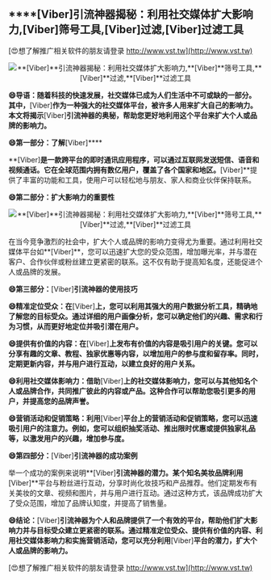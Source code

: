 ## ****[Viber]**引流神器揭秘：利用社交媒体扩大影响力,**[Viber]**筛号工具,**[Viber]**过滤,**[Viber]**过滤工具**

[😍想了解推广相关软件的朋友请登录 http://www.vst.tw](http://www.vst.tw)

 <center><img src="https://vst.tw/MP4/tuiguang/png/7.png" alt="**[Viber]**引流神器揭秘：利用社交媒体扩大影响力,**[Viber]**筛号工具,**[Viber]**过滤,**[Viber]**过滤工具"></center>

**😄导语：随着科技的快速发展，社交媒体已成为人们生活中不可或缺的一部分。其中，**[Viber]**作为一种强大的社交媒体平台，被许多人用来扩大自己的影响力。本文将揭示**[Viber]**引流神器的奥秘，帮助您更好地利用这个平台来扩大个人或品牌的影响力。**

**😄第一部分：了解**[Viber]****

**[Viber]**是一款跨平台的即时通讯应用程序，可以通过互联网发送短信、语音和视频通话。它在全球范围内拥有数亿用户，覆盖了各个国家和地区。**[Viber]**提供了丰富的功能和工具，使用户可以轻松地与朋友、家人和商业伙伴保持联系。

**😄第二部分：扩大影响力的重要性**

 <center><img src="https://vst.tw/MP4/tuiguang/png/6.png" alt="**[Viber]**引流神器揭秘：利用社交媒体扩大影响力,**[Viber]**筛号工具,**[Viber]**过滤,**[Viber]**过滤工具"></center>

在当今竞争激烈的社会中，扩大个人或品牌的影响力变得尤为重要。通过利用社交媒体平台如**[Viber]**，您可以迅速扩大您的受众范围，增加曝光率，并与潜在客户、合作伙伴或粉丝建立更紧密的联系。这不仅有助于提高知名度，还能促进个人或品牌的发展。

**😄第三部分：**[Viber]**引流神器的使用技巧**

**😄精准定位受众：在**[Viber]**上，您可以利用其强大的用户数据分析工具，精确地了解您的目标受众。通过详细的用户画像分析，您可以确定他们的兴趣、需求和行为习惯，从而更好地定位并吸引潜在用户。**

**😄提供有价值的内容：在**[Viber]**上发布有价值的内容是吸引用户的关键。您可以分享有趣的文章、教程、独家优惠等内容，以增加用户的参与度和留存率。同时，定期更新内容，并与用户进行互动，以建立良好的用户关系。**

**😄利用社交媒体影响力：借助**[Viber]**上的社交媒体影响力，您可以与其他知名个人或品牌合作，共同推广彼此的内容或产品。这种合作可以帮助您吸引更多的用户，并提高您的品牌声誉。**

**😄营销活动和促销策略：利用**[Viber]**平台上的营销活动和促销策略，您可以迅速吸引用户的注意力。例如，您可以组织抽奖活动、推出限时优惠或提供独家礼品等，以激发用户的兴趣，增加参与度。**

**😄第四部分：**[Viber]**引流神器的成功案例**

举一个成功的案例来说明**[Viber]**引流神器的潜力。某个知名美妆品牌利用**[Viber]**平台与粉丝进行互动，分享时尚化妆技巧和产品推荐。他们定期发布有关美妆的文章、视频和图片，并与用户进行互动。通过这种方式，该品牌成功扩大了受众范围，增加了品牌认知度，并提高了销售量。

**😄结论：**[Viber]**引流神器为个人和品牌提供了一个有效的平台，帮助他们扩大影响力并与目标受众建立更紧密的联系。通过精准定位受众、提供有价值的内容、利用社交媒体影响力和实施营销活动，您可以充分利用**[Viber]**平台的潜力，扩大个人或品牌的影响力。**

[😍想了解推广相关软件的朋友请登录 http://www.vst.tw](http://www.vst.tw)



